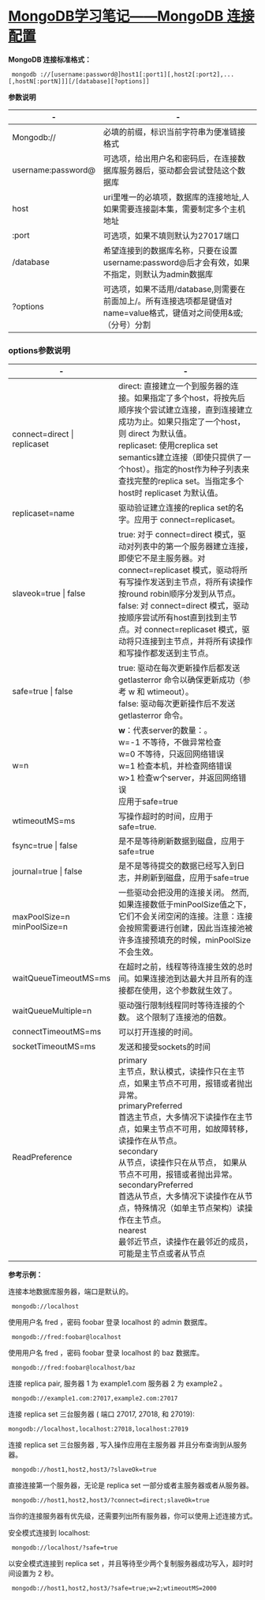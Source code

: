# [MongoDB学习笔记——MongoDB 连接配置][0] 


**MongoDB 连接标准格式：**

     mongodb ://[username:password@]host1[:port1][,host2[:port2],...[,hostN[:portN]]][/[database][?options]]

 **参数说明** 

 -|-
 -|-
 Mongodb:// |  必填的前缀，标识当前字符串为便准链接格式
 username:password@ |  可选项，给出用户名和密码后，在连接数据库服务器后，驱动都会尝试登陆这个数据库
 host |  uri里唯一的必填项，数据库的连接地址,人如果需要连接副本集，需要制定多个主机地址
 :port |  可选项，如果不填则默认为27017端口
 /database |  希望连接到的数据库名称，只要在设置username:password@后才会有效，如果不指定，则默认为admin数据库
 ?options |  可选项，如果不适用/database,则需要在前面加上/。所有连接选项都是键值对name=value格式，键值对之间使用&或;（分号）分割

### options参数说明  

 -|-
 -|-
 connect=direct &#124; replicaset |  direct: 直接建立一个到服务器的连接。如果指定了多个host，将按先后顺序挨个尝试建立连接，直到连接建立成功为止。如果只指定了一个host，则 direct 为默认值。<br/> replicaset: 使用creplica set semantics建立连接（即使只提供了一个host）。指定的host作为种子列表来查找完整的replica set。当指定多个host时 replicaset 为默认值。
 replicaset=name |  驱动验证建立连接的replica set的名字。应用于 connect=replicaset。
 slaveok=true  &#124; false |  true: 对于 connect=direct 模式，驱动对列表中的第一个服务器建立连接，即使它不是主服务器。对 connect=replicaset 模式，驱动将所有写操作发送到主节点，将所有读操作按round robin顺序分发到从节点。 <br/>  false: 对 connect=direct 模式，驱动按顺序尝试所有host直到找到主节点。对 connect=replicaset 模式，驱动将只连接到主节点，并将所有读操作和写操作都发送到主节点。
 safe=true &#124; false |  true: 驱动在每次更新操作后都发送 getlasterror 命令以确保更新成功（参考 w 和 wtimeout）。  <br/>  false: 驱动每次更新操作后不发送 getlasterror 命令。
 w=n |  **w**：代表server的数量：。   <br/>  w=-1 不等待，不做异常检查 <br/>  w=0 不等待，只返回网络错误 <br/>  w=1 检查本机，并检查网络错误 <br/>  w>1 检查w个server，并返回网络错误 <br/>  应用于safe=true
 wtimeoutMS=ms |  写操作超时的时间，应用于 safe=true.
 fsync=true &#124; false |  是不是等待刷新数据到磁盘，应用于safe=true
 journal=true &#124; false |  是不是等待提交的数据已经写入到日志，并刷新到磁盘，应用于safe=true
 maxPoolSize=n  <br/>  minPoolSize=n |  一些驱动会把没用的连接关闭。 然而,如果连接数低于minPoolSize值之下， 它们不会关闭空闲的连接。注意：连接会按照需要进行创建，因此当连接池被许多连接预填充的时候，minPoolSize不会生效。
 waitQueueTimeoutMS=ms |  在超时之前，线程等待连接生效的总时间。如果连接池到达最大并且所有的连接都在使用，这个参数就生效了。
 waitQueueMultiple=n |  驱动强行限制线程同时等待连接的个数。 这个限制了连接池的倍数。
 connectTimeoutMS=ms |  可以打开连接的时间。
 socketTimeoutMS=ms |  发送和接受sockets的时间
 ReadPreference |  primary <br/>  主节点，默认模式，读操作只在主节点，如果主节点不可用，报错或者抛出异常。 <br/>  primaryPreferred <br/>  首选主节点，大多情况下读操作在主节点，如果主节点不可用，如故障转移，读操作在从节点。 <br/>  secondary <br/>  从节点，读操作只在从节点， 如果从节点不可用，报错或者抛出异常。 <br/>  secondaryPreferred <br/>  首选从节点，大多情况下读操作在从节点，特殊情况（如单主节点架构）读操作在主节点。 <br/>  nearest <br/>  最邻近节点，读操作在最邻近的成员，可能是主节点或者从节点



 **参考示例：**

 连接本地数据库服务器，端口是默认的。

     mongodb://localhost

 使用用户名 fred ，密码 foobar 登录 localhost 的 admin 数据库。

     mongodb://fred:foobar@localhost

 使用用户名 fred ，密码 foobar 登录 localhost 的 baz 数据库。

     mongodb://fred:foobar@localhost/baz

 连接 replica pair, 服务器 1 为 example1.com 服务器 2 为 example2 。

     mongodb://example1.com:27017,example2.com:27017

 连接 replica set 三台服务器 ( 端口 27017, 27018, 和 27019):

    mongodb://localhost,localhost:27018,localhost:27019

 连接 replica set 三台服务器 , 写入操作应用在主服务器  并且分布查询到从服务器。

     mongodb://host1,host2,host3/?slaveOk=true

 直接连接第一个服务器，无论是 replica set 一部分或者主服务器或者从服务器。

     mongodb://host1,host2,host3/?connect=direct;slaveOk=true

 当你的连接服务器有优先级，还需要列出所有服务器，你可以使用上述连接方式。

 安全模式连接到 localhost:

     mongodb://localhost/?safe=true

 以安全模式连接到 replica set ，并且等待至少两个复制服务器成功写入，超时时间设置为 2 秒。

     mongodb://host1,host2,host3/?safe=true;w=2;wtimeoutMS=2000

[0]: http://www.cnblogs.com/AlvinLee/p/6062167.html


